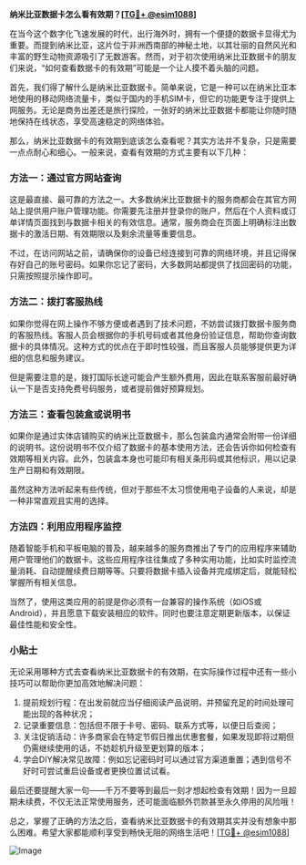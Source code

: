 **纳米比亚数据卡怎么看有效期？[[TG💪+ @esim1088](https://t.me/s/esim1088)]**

在当今这个数字化飞速发展的时代，出行海外时，拥有一个便捷的数据卡显得尤为重要。而提到纳米比亚，这片位于非洲西南部的神秘土地，以其壮丽的自然风光和丰富的野生动物资源吸引了无数游客。然而，对于初次使用纳米比亚数据卡的朋友们来说，“如何查看数据卡的有效期”可能是一个让人摸不着头脑的问题。

首先，我们得了解什么是纳米比亚数据卡。简单来说，它是一种可以在纳米比亚本地使用的移动网络流量卡，类似于国内的手机SIM卡，但它的功能更专注于提供上网服务。无论是商务出差还是旅行探险，一张好的纳米比亚数据卡都能让你随时随地保持在线状态，享受高速稳定的网络体验。

那么，纳米比亚数据卡的有效期到底该怎么查看呢？其实方法并不复杂，只是需要一点点耐心和细心。一般来说，查看有效期的方式主要有以下几种：

### 方法一：通过官方网站查询

这是最直接、最可靠的方法之一。大多数纳米比亚数据卡的服务商都会在其官方网站上提供用户账户管理功能。你需要先注册并登录你的账户，然后在个人资料或订单详情页面找到与数据卡相关的有效信息。通常，服务商会在页面上明确标注出数据卡的激活日期、有效期限以及剩余流量等重要信息。

不过，在访问网站之前，请确保你的设备已经连接到可靠的网络环境，并且记得保存好自己的账号密码。如果你忘记了密码，大多数网站都提供了找回密码的功能，只需按照提示操作即可。

### 方法二：拨打客服热线

如果你觉得在网上操作不够方便或者遇到了技术问题，不妨尝试拨打数据卡服务商的客服热线。客服人员会根据你的手机号码或者其他身份验证信息，帮助你查询数据卡的具体情况。这种方式的优点在于即时性较强，而且客服人员能够提供更为详细的信息和服务建议。

但是需要注意的是，拨打国际长途可能会产生额外费用，因此在联系客服前最好确认一下是否支持免费号码服务，或者提前做好预算规划。

### 方法三：查看包装盒或说明书

如果你是通过实体店铺购买的纳米比亚数据卡，那么包装盒内通常会附带一份详细的说明书。这份说明书不仅介绍了数据卡的基本使用方法，还会告诉你如何检查有效期等相关内容。此外，包装盒本身也可能印有相关条形码或其他标识，用以记录生产日期和有效期限。

虽然这种方法听起来有些传统，但对于那些不太习惯使用电子设备的人来说，却是一种非常直观且实用的选择。

### 方法四：利用应用程序监控

随着智能手机和平板电脑的普及，越来越多的服务商推出了专门的应用程序来辅助用户管理他们的数据卡。这些应用程序往往集成了多种实用功能，比如实时监控流量消耗、自动提醒续费日期等等。只要将数据卡插入设备并完成绑定后，就能轻松掌握所有相关信息。

当然了，使用这类应用的前提是你必须有一台兼容的操作系统（如iOS或Android），并且愿意下载安装相应的软件。同时也要注意定期更新版本，以保证最佳性能和安全性。

### 小贴士

无论采用哪种方式去查看纳米比亚数据卡的有效期，在实际操作过程中还有一些小技巧可以帮助你更加高效地解决问题：

1. 提前规划行程：在出发前就应当仔细阅读产品说明，并预留充足的时间处理可能出现的各种状况；
2. 记录重要信息：包括但不限于卡号、密码、联系方式等，以便日后查阅；
3. 关注促销活动：许多商家会在特定节假日推出优惠套餐，如果发现即将过期但仍需继续使用的话，不妨趁机升级至更划算的版本；
4. 学会DIY解决常见故障：例如忘记密码时可以通过官方渠道重置；遇到信号不好时可尝试重启设备或者更换位置试试看。

最后还要提醒大家一句——千万不要等到最后一刻才想起检查有效期！因为一旦超期未续费，不仅无法正常使用服务，还可能面临额外罚款甚至永久停用的风险哦！

总之，掌握了正确的方法之后，查看纳米比亚数据卡的有效期其实并没有想象中那么困难。希望大家都能顺利享受到畅快无阻的网络生活吧！[[TG💪+ @esim1088](https://t.me/s/esim1088)]

![Image](https://i.postimg.cc/4NQfJmqS/Snipaste-2025-05-13-00-14-12.png)